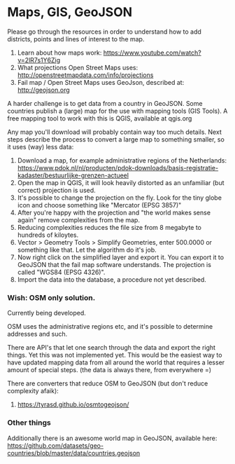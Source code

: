 Maps, GIS, GeoJSON
==================
Please go through the resources in order to understand how to add districts, points and lines of interest to the map.

1. Learn about how maps work: https://www.youtube.com/watch?v=2lR7s1Y6Zig
2. What projections Open Street Maps uses: http://openstreetmapdata.com/info/projections
3. Fail map / Open Street Maps uses GeoJson, described at: http://geojson.org

A harder challenge is to get data from a country in GeoJSON. Some countries publish a (large) map for the use with mapping tools (GIS Tools). A free mapping tool to work with this is QGIS, available at qgis.org

Any map you'll download will probably contain way too much details. Next steps describe the process to convert a large map to something smaller, so it uses (way) less data:

1. Download a map, for example administrative regions of the Netherlands: https://www.pdok.nl/nl/producten/pdok-downloads/basis-registratie-kadaster/bestuurlijke-grenzen-actueel
2. Open the map in QGIS, it will look heavily distorted as an unfamiliar (but correct) projection is used.
3. It's possible to change the projection on the fly. Look for the tiny globe icon and choose something like "Mercator (EPSG 3857)" 
4. After you're happy with the projection and "the world makes sense again" remove complexities from the map.
5. Reducing complexities reduces the file size from 8 megabyte to hundreds of kiloytes.
6. Vector > Geometry Tools > Simplify Geometries, enter 500.0000 or something like that. Let the algorithm do it's job.
7. Now right click on the simplified layer and export it. You can export it to GeoJSON that the fail map software understands. The projection is called "WGS84 (EPSG 4326)".
8. Import the data into the database, a procedure not yet described.

### Wish: OSM only solution.

Currently being developed.

OSM uses the administrative regions etc, and it's possible to determine addresses and such. 

There are API's that let one search through the data and export the right things. Yet this was not implemented yet. This would be the easiest way to have updated mapping data from all around the world that requires a lesser amount of special steps. (the data is always there, from everywhere =)

There are converters that reduce OSM to GeoJSON (but don't reduce complexity afaik):
1. https://tyrasd.github.io/osmtogeojson/


### Other things
Additionally there is an awesome world map in GeoJSON, available here:
https://github.com/datasets/geo-countries/blob/master/data/countries.geojson